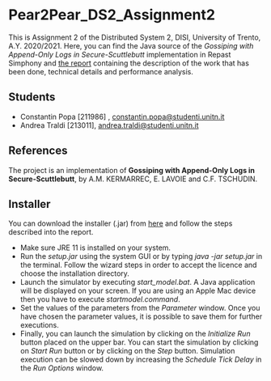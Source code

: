 # Pear2Pear_DS2_Assignment2
This is Assignment 2 of the Distributed System 2, DISI, University of Trento, A.Y. 2020/2021. Here, you can find the Java source of the *Gossiping with Append-Only Logs in Secure-Scuttlebutt* implementation in Repast Simphony and [the report](https://drive.google.com/file/d/1xI0loQpq0ddQeZzMIni7VBG8ACD8YgAI/view?usp=sharing) containing the description of the work that has been done, technical details and performance analysis.

## Students
- Constantin Popa [211986] , constantin.popa@studenti.unitn.it
- Andrea Traldi [213011], andrea.traldi@studenti.unitn.it

## References
The project is an implementation of **Gossiping with Append-Only Logs in Secure-Scuttlebutt**, by A.M. KERMARREC, E. LAVOIE and C.F. TSCHUDIN.

## Installer
You can download the installer (.jar) from [here](https://drive.google.com/file/d/1X3RH6i7Yy99SYwwVo4OxiSJc5XMM5kKq/view?usp=sharing) and follow the steps described into  the report.

- Make sure JRE 11 is installed on your system.
- Run the *setup.jar* using the system GUI or by typing *java -jar setup.jar* in the terminal. Follow  the  wizard  steps  in  order  to  accept  the  licence  and  choose  the installation directory.
- Launch  the  simulator  by  executing *start_model.bat*.   A  Java  application  will  be displayed on your screen. If you are using an Apple Mac device then you have to execute *startmodel.command*.
- Set  the  values  of  the  parameters  from  the *Parameter* window.   Once  you  have chosen the parameter values, it is possible to save them for further executions.
- Finally,  you  can  launch  the  simulation  by  clicking  on  the *Initialize Run* button placed on the upper bar.  You can start the simulation by clicking on *Start Run* button or by clicking on the *Step* button.   Simulation execution can be slowed down by increasing the *Schedule Tick Delay* in the *Run Options* window.
